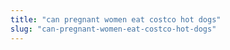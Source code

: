 ```yaml
---
title: "can pregnant women eat costco hot dogs"
slug: "can-pregnant-women-eat-costco-hot-dogs"
---
```


